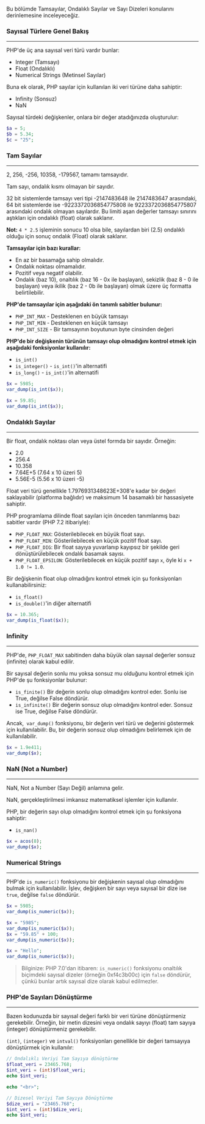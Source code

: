 Bu bölümde Tamsayılar, Ondalıklı Sayılar ve Sayı Dizeleri konularını derinlemesine inceleyeceğiz.

### Sayısal Türlere Genel Bakış
---
PHP'de üç ana sayısal veri türü vardır bunlar:

- Integer (Tamsayı)
- Float (Ondalıklı)
- Numerical Strings (Metinsel Sayılar)

Buna ek olarak, PHP sayılar için kullanılan iki veri türüne daha sahiptir:

- Infinity (Sonsuz)
- NaN

Sayısal türdeki değişkenler, onlara bir değer atadığınızda oluşturulur:

```PHP
$a = 5;
$b = 5.34;
$c = "25";
```

### Tam Sayılar
---

2, 256, -256, 10358, -179567, tamamı tamsayıdır.

Tam sayı, ondalık kısmı olmayan bir sayıdır.

32 bit sistemlerde tamsayı veri tipi -2147483648 ile 2147483647 arasındaki, 64 bit sistemlerde ise -9223372036854775808 ile 9223372036854775807 arasındaki ondalık olmayan sayılardır. Bu limiti aşan değerler tamsayı sınırını aştıkları için ondalıklı (float) olarak saklanır.

**Not:** `4 * 2.5` işleminin sonucu 10 olsa bile, sayılardan biri (2.5) ondalıklı olduğu için sonuç ondalık (Float) olarak saklanır.

**Tamsayılar için bazı kurallar:**

- En az bir basamağa sahip olmalıdır.
- Ondalık noktası olmamalıdır.
- Pozitif veya negatif olabilir.
- Ondalık (baz 10), onaltılık (baz 16 - 0x ile başlayan), sekizlik (baz 8 - 0 ile başlayan) veya ikilik (baz 2 - 0b ile başlayan) olmak üzere üç formatta belirtilebilir.

**PHP'de tamsayılar için aşağıdaki ön tanımlı sabitler bulunur:**

- `PHP_INT_MAX` - Desteklenen en büyük tamsayı
- `PHP_INT_MIN` - Desteklenen en küçük tamsayı
- `PHP_INT_SIZE` - Bir tamsayının boyutunun byte cinsinden değeri

**PHP'de bir değişkenin türünün tamsayı olup olmadığını kontrol etmek için aşağıdaki fonksiyonlar kullanılır:**

- `is_int()`
- `is_integer()` - `is_int()`'in alternatifi
- `is_long()` - `is_int()`'in alternatifi

```PHP
$x = 5985;
var_dump(is_int($x));

$x = 59.85;
var_dump(is_int($x));
```

### Ondalıklı Sayılar
---
Bir float, ondalık noktası olan veya üstel formda bir sayıdır. Örneğin:

* 2.0
* 256.4
* 10.358
* 7.64E+5 (7.64 x 10 üzeri 5)
* 5.56E-5 (5.56 x 10 üzeri -5)

Float veri türü genellikle 1.7976931348623E+308'e kadar bir değeri saklayabilir (platforma bağlıdır) ve maksimum 14 basamaklı bir hassasiyete sahiptir.

PHP programlama dilinde float sayıları için önceden tanımlanmış bazı sabitler vardır (PHP 7.2 itibariyle):

* `PHP_FLOAT_MAX`: Gösterilebilecek en büyük float sayı.
* `PHP_FLOAT_MIN`: Gösterilebilecek en küçük pozitif float sayı.
* `PHP_FLOAT_DIG`: Bir float sayıya yuvarlanıp kayıpsız bir şekilde geri dönüştürülebilecek ondalık basamak sayısı.
* `PHP_FLOAT_EPSILON`: Gösterilebilecek en küçük pozitif sayı `x`, öyle ki `x + 1.0 != 1.0`.

Bir değişkenin float olup olmadığını kontrol etmek için şu fonksiyonları kullanabilirsiniz:

* `is_float()`
* `is_double()`'in diğer alternatifi

```PHP
$x = 10.365;
var_dump(is_float($x));
```

### Infinity
---
 PHP'de, `PHP_FLOAT_MAX` sabitinden daha büyük olan sayısal değerler sonsuz (infinite) olarak kabul edilir.

Bir sayısal değerin sonlu mu yoksa sonsuz mu olduğunu kontrol etmek için PHP'de şu fonksiyonlar bulunur:

- `is_finite()` Bir değerin sonlu olup olmadığını kontrol eder. Sonlu ise True, değilse False döndürür.
- `is_infinite()` Bir değerin sonsuz olup olmadığını kontrol eder. Sonsuz ise True, değilse False döndürür.

Ancak,` var_dump()` fonksiyonu, bir değerin veri türü ve değerini göstermek için kullanılabilir. Bu, bir değerin sonsuz olup olmadığını belirlemek için de kullanılabilir.


```php
$x = 1.9e411;
var_dump($x);
```

### NaN (Not a Number)
---
NaN, Not a Number (Sayı Değil) anlamına gelir.

NaN, gerçekleştirilmesi imkansız matematiksel işlemler için kullanılır.

PHP, bir değerin sayı olup olmadığını kontrol etmek için şu fonksiyona sahiptir:

- `is_nan()`

```PHP
$x = acos(8);
var_dump($x);
```

### Numerical Strings
---
PHP'de `is_numeric()` fonksiyonu bir değişkenin sayısal olup olmadığını bulmak için kullanılabilir. İşlev, değişken bir sayı veya sayısal bir dize ise `true`, değilse `false` döndürür.

```PHP
$x = 5985;
var_dump(is_numeric($x));

$x = "5985";
var_dump(is_numeric($x));
$x = "59.85" + 100;
var_dump(is_numeric($x));

$x = "Hello";
var_dump(is_numeric($x));
```

> Bilginize: PHP 7.0'dan itibaren: `is_numeric()` fonksiyonu onaltılık biçimdeki sayısal dizeler (örneğin 0xf4c3b00c) için `false` döndürür, çünkü bunlar artık sayısal dize olarak kabul edilmezler.

### PHP'de Sayıları Dönüştürme
---
Bazen kodunuzda bir sayısal değeri farklı bir veri türüne dönüştürmeniz gerekebilir. Örneğin, bir metin dizesini veya ondalık sayıyı (float) tam sayıya (integer) dönüştürmeniz gerekebilir.

`(int)`, `(integer)` ve `intval()` fonksiyonları genellikle bir değeri tamsayıya dönüştürmek için kullanılır:

```PHP
// Ondalıklı Veriyi Tam Sayıya dönüştürme
$float_veri = 23465.768;
$int_veri = (int)$float_veri;
echo $int_veri;

echo "<br>";

// Dizesel Veriyi Tam Sayıya Dönüştürme
$dize_veri = "23465.768";
$int_veri = (int)$dize_veri;
echo $int_veri;
```





